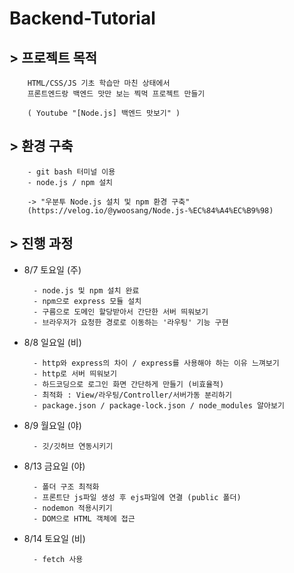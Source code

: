 # Backend-Tutorial



## > 프로젝트 목적

        HTML/CSS/JS 기초 학습만 마친 상태에서
        프론트엔드랑 백엔드 맛만 보는 찍먹 프로젝트 만들기

        ( Youtube "[Node.js] 백엔드 맛보기" )
   
   
## > 환경 구축
        - git bash 터미널 이용
        - node.js / npm 설치

        -> "우분투 Node.js 설치 및 npm 환경 구축"
        (https://velog.io/@ywoosang/Node.js-%EC%84%A4%EC%B9%98)
    
    
## > 진행 과정

- 8/7 토요일 (주)

        - node.js 및 npm 설치 완료
        - npm으로 express 모듈 설치
        - 구름으로 도메인 할당받아서 간단한 서버 띄워보기
        - 브라우저가 요청한 경로로 이동하는 '라우팅' 기능 구현
          
- 8/8 일요일 (비)

        - http와 express의 차이 / express를 사용해야 하는 이유 느껴보기
        - http로 서버 띄워보기
        - 하드코딩으로 로그인 화면 간단하게 만들기 (비효율적)
        - 최적화 : View/라우팅/Controller/서버가동 분리하기
        - package.json / package-lock.json / node_modules 알아보기
          
- 8/9 월요일 (야)

        - 깃/깃허브 연동시키기
        
- 8/13 금요일 (야)

        - 폴더 구조 최적화
        - 프론트단 js파일 생성 후 ejs파일에 연결 (public 폴더)
        - nodemon 적용시키기
        - DOM으로 HTML 객체에 접근
        
- 8/14 토요일 (비)

        - fetch 사용

